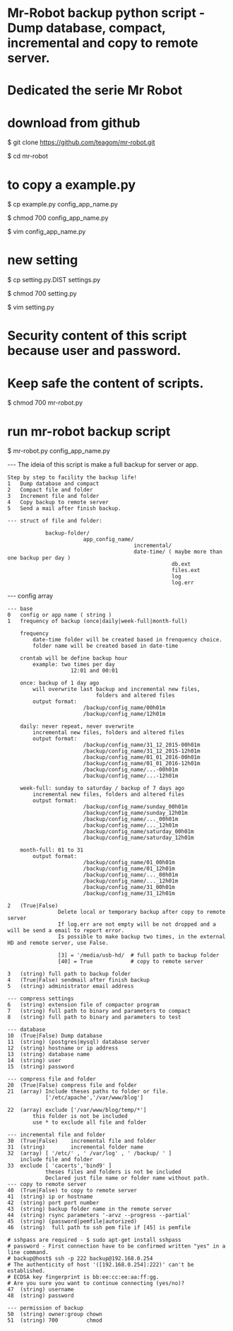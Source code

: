 # Mr-Robot backup python script - Dump database, compact, incremental and copy to remote server.
# Dedicated the serie Mr Robot

# download from github
$ git clone https://github.com/teagom/mr-robot.git

$ cd mr-robot

# to copy a example.py
$ cp example.py config_app_name.py

$ chmod 700 config_app_name.py

$ vim config_app_name.py

# new setting
$ cp setting.py.DIST settings.py

$ chmod 700 setting.py

$ vim setting.py

# Security content of this script because user and password.
# Keep safe the content of scripts.
$ chmod 700 mr-robot.py

# run mr-robot backup script
$ mr-robot.py config_app_name.py

--- The ideia of this script is make a full backup for server or app.
	
	Step by step to facility the backup life!
	1	Dump database and compact
	2 	Compact file and folder
	3	Increment file and folder
  	4   Copy backup to remote server
    5	Send a mail after finish backup.

	--- struct of file and folder:

        		backup-folder/
                            app_config_name/
                                            incremental/
                                            date-time/ ( maybe more than one backup per day )
                                                        db.ext
                                                        files.ext
                                                        log
                                                        log.err
	
--- config array

	--- base
	0	config or app name ( string )
	1	frequency of backup (once|daily|week-full|month-full)

        frequency
            date-time folder will be created based in frenquency choice.
            folder name will be created based in date-time
            
		crontab will be define backup hour
			example: two times per day
                		12:01 and 00:01 
		        
		once: backup of 1 day ago
            will overwrite last backup and incremental new files,
                                folders and altered files
			output format:
                            /backup/config_name/00h01m
                            /backup/config_name/12h01m
            
		daily: never repeat, never overwrite
            incremental new files, folders and altered files
			output format:
                			/backup/config_name/31_12_2015-00h01m
                            /backup/config_name/31_12_2015-12h01m
                            /backup/config_name/01_01_2016-00h01m
                            /backup/config_name/01_01_2016-12h01m
                            /backup/config_name/...-00h01m
                            /backup/config_name/...-12h01m
                
        week-full: sunday to saturday / backup of 7 days ago
            incremental new files, folders and altered files
			output format:
                            /backup/config_name/sunday_00h01m
                            /backup/config_name/sunday_12h01m
                            /backup/config_name/..._00h01m
                            /backup/config_name/..._12h01m
                            /backup/config_name/saturday_00h01m
                            /backup/config_name/saturday_12h01m
            
		month-full: 01 to 31
			output format:
                            /backup/config_name/01_00h01m
                            /backup/config_name/01_12h01m
                            /backup/config_name/..._00h01m
                            /backup/config_name/..._12h01m
                            /backup/config_name/31_00h01m
                            /backup/config_name/31_12h01m

    2   (True|False)
                    Delete local or temporary backup after copy to remote server
                    If log.err are not empty will be not dropped and a will be send a email to report error.
                    Is possible to make backup two times, in the external HD and remote server, use False.

                    [3] = '/media/usb-hd/  # full path to backup folder
                    [40] = True            # copy to remote server
                    
    3	(string) full path to backup folder
    4   (True|False) sendmail after finish backup
    5   (string) administrator email address
    
    --- compress settings
    6   (string) extension file of compactor program
	7   (string) full path to binary and parameters to compact
    8   (string) full path to binary and parameters to test
    
    --- database
    10  (True|False) Dump database
    11  (string) (postgres|mysql) database server
    12  (string) hostname or ip address
    13  (string) database name
    14  (string) user
    15  (string) password
        
    --- compress file and folder
    20  (True|False) compress file and folder
    21	(array)	Include theses paths to folder or file.
                ['/etc/apache','/var/www/blog']
                
    22 	(array) exclude ['/var/www/blog/temp/*']
    		this folder is not be included
	        use * to exclude all file and folder

    --- incremental file and folder
    30  (True|False)	incremental file and folder
	31  (string)        incremental folder name
    32	(array) [ '/etc/' , ' /var/log' , ' /backup/ ' ]
        include file and folder
	33	exclude	[ 'cacerts','bind9' ]	
				theses files and folders is not be included
                Declared just file name or folder name without path.
    --- copy to remote server
    40  (True|False) to copy to remote server
    41	(string) ip or hostname
    42	(string) port port number
    43	(string) backup folder name in the remote server
    44  (string) rsync parameters '-arvz --progress --partial'
    45  (string) (password|pemfile|autorized)
    46  (string)  full path to ssh pem file if [45] is pemfile
    
    # sshpass are required - $ sudo apt-get install sshpass
    # password - First connection have to be confirmed written "yes" in a line command.
    # backup@host$ ssh -p 222 backup@192.168.0.254
    # The authenticity of host '([192.168.0.254]:222)' can't be established.
    # ECDSA key fingerprint is bb:ee:cc:ee:aa:ff:gg.
    # Are you sure you want to continue connecting (yes/no)?
    47	(string) username
    48	(string) password

    --- permission of backup
    50	(string) owner:group chown
    51	(string) 700         chmod
